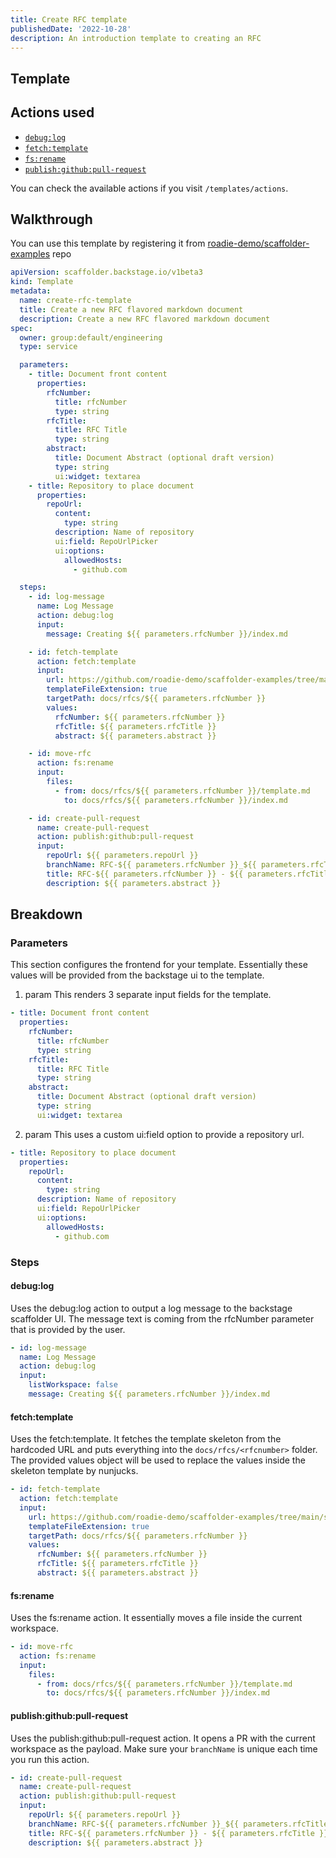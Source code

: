 ```yaml
---
title: Create RFC template
publishedDate: '2022-10-28'
description: An introduction template to creating an RFC
---
```


## Template

## Actions used

- [`debug:log`](https://github.com/backstage/backstage/blob/54b9f073d13d878fce652c9ec8b8cdfc5fd85c6a/plugins/scaffolder-backend/src/scaffolder/actions/builtin/debug/log.ts)
- [`fetch:template`](https://github.com/backstage/backstage/blob/54b9f073d13d878fce652c9ec8b8cdfc5fd85c6a/plugins/scaffolder-backend/src/scaffolder/actions/builtin/fetch/template.ts)
- [`fs:rename`](https://github.com/backstage/backstage/blob/54b9f073d13d878fce652c9ec8b8cdfc5fd85c6a/plugins/scaffolder-backend/src/scaffolder/actions/builtin/filesystem/rename.ts)
- [`publish:github:pull-request`](https://github.com/backstage/backstage/blob/54b9f073d13d878fce652c9ec8b8cdfc5fd85c6a/plugins/scaffolder-backend/src/scaffolder/actions/builtin/publish/githubPullRequest.ts)

You can check the available actions if you visit `/templates/actions`.

## Walkthrough

You can use this template by registering it from [roadie-demo/scaffolder-examples](https://github.com/roadie-demo/scaffolder-examples/tree/main/scaffolder-templates/create-rfc/template.yaml) repo

```yaml
apiVersion: scaffolder.backstage.io/v1beta3
kind: Template
metadata:
  name: create-rfc-template
  title: Create a new RFC flavored markdown document
  description: Create a new RFC flavored markdown document
spec:
  owner: group:default/engineering
  type: service

  parameters:
    - title: Document front content
      properties:
        rfcNumber:
          title: rfcNumber
          type: string
        rfcTitle:
          title: RFC Title
          type: string
        abstract:
          title: Document Abstract (optional draft version)
          type: string
          ui:widget: textarea
    - title: Repository to place document
      properties:
        repoUrl:
          content:
            type: string
          description: Name of repository
          ui:field: RepoUrlPicker
          ui:options:
            allowedHosts:
              - github.com

  steps:
    - id: log-message
      name: Log Message
      action: debug:log
      input:
        message: Creating ${{ parameters.rfcNumber }}/index.md

    - id: fetch-template
      action: fetch:template
      input:
        url: https://github.com/roadie-demo/scaffolder-examples/tree/main/scaffolder-templates/create-rfc/skeleton
        templateFileExtension: true
        targetPath: docs/rfcs/${{ parameters.rfcNumber }}
        values:
          rfcNumber: ${{ parameters.rfcNumber }}
          rfcTitle: ${{ parameters.rfcTitle }}
          abstract: ${{ parameters.abstract }}

    - id: move-rfc
      action: fs:rename
      input:
        files:
          - from: docs/rfcs/${{ parameters.rfcNumber }}/template.md
            to: docs/rfcs/${{ parameters.rfcNumber }}/index.md

    - id: create-pull-request
      name: create-pull-request
      action: publish:github:pull-request
      input:
        repoUrl: ${{ parameters.repoUrl }}
        branchName: RFC-${{ parameters.rfcNumber }}_${{ parameters.rfcTitle | replace(" ", "-") | replace("\"", "") | replace ("'", "") | lower }}
        title: RFC-${{ parameters.rfcNumber }} - ${{ parameters.rfcTitle }}
        description: ${{ parameters.abstract }}
```

## Breakdown

### Parameters

This section configures the frontend for your template. Essentially these values will be provided from the backstage ui to the template.

1. param
   This renders 3 separate input fields for the template.

```yaml
- title: Document front content
  properties:
    rfcNumber:
      title: rfcNumber
      type: string
    rfcTitle:
      title: RFC Title
      type: string
    abstract:
      title: Document Abstract (optional draft version)
      type: string
      ui:widget: textarea
```

2. param
   This uses a custom ui:field option to provide a repository url.

```yaml
- title: Repository to place document
  properties:
    repoUrl:
      content:
        type: string
      description: Name of repository
      ui:field: RepoUrlPicker
      ui:options:
        allowedHosts:
          - github.com
```

### Steps

#### debug:log

Uses the debug:log action to output a log message to the backstage scaffolder UI. The message text is coming from the rfcNumber parameter that is provided by the user.

```yaml
- id: log-message
  name: Log Message
  action: debug:log
  input:
    listWorkspace: false
    message: Creating ${{ parameters.rfcNumber }}/index.md
```

#### fetch:template

Uses the fetch:template. It fetches the template skeleton from the hardcoded URL and puts everything into the `docs/rfcs/<rfcnumber>` folder.
The provided values object will be used to replace the values inside the skeleton template by nunjucks.

```yaml
- id: fetch-template
  action: fetch:template
  input:
    url: https://github.com/roadie-demo/scaffolder-examples/tree/main/scaffolder-templates/create-rfc/skeleton
    templateFileExtension: true
    targetPath: docs/rfcs/${{ parameters.rfcNumber }}
    values:
      rfcNumber: ${{ parameters.rfcNumber }}
      rfcTitle: ${{ parameters.rfcTitle }}
      abstract: ${{ parameters.abstract }}
```

#### fs:rename

Uses the fs:rename action. It essentially moves a file inside the current workspace.

```yaml
- id: move-rfc
  action: fs:rename
  input:
    files:
      - from: docs/rfcs/${{ parameters.rfcNumber }}/template.md
        to: docs/rfcs/${{ parameters.rfcNumber }}/index.md
```

#### publish:github:pull-request

Uses the publish:github:pull-request action. It opens a PR with the current workspace as the payload. Make sure your `branchName` is unique each time you run this action.

```yaml
- id: create-pull-request
  name: create-pull-request
  action: publish:github:pull-request
  input:
    repoUrl: ${{ parameters.repoUrl }}
    branchName: RFC-${{ parameters.rfcNumber }}_${{ parameters.rfcTitle | replace(" ", "-") | replace("\"", "") | replace ("'", "") | lower }}
    title: RFC-${{ parameters.rfcNumber }} - ${{ parameters.rfcTitle }}
    description: ${{ parameters.abstract }}
```
